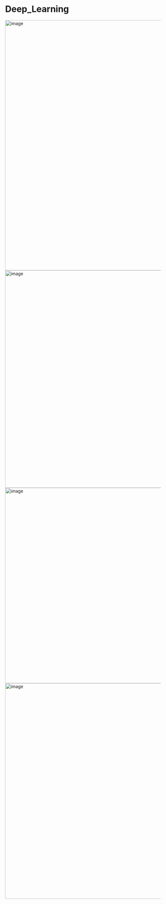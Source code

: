# Deep_Learning
<img width="809" alt="image" src="https://github.com/user-attachments/assets/75c78c0d-37c9-48ed-a161-12ffe1acbd09">

<img width="703" alt="image" src="https://github.com/user-attachments/assets/a64d5a4b-19c2-417c-880a-2a30ac9095bd">

<img width="632" alt="image" src="https://github.com/user-attachments/assets/f7e0e341-741b-42b3-aeb2-128322bd71a3">

<img width="697" alt="image" src="https://github.com/user-attachments/assets/eeb52c25-1d7f-4c3c-9733-ff9c79df2505">




